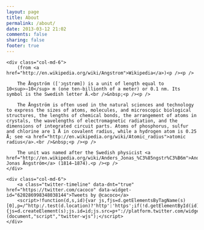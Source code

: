 ```yaml
---
layout: page
title: About
permalink: /about/
date: 2013-03-12 21:02
comments: false
sharing: false
footer: true
---
```


<div class="row">

	<div class="col-md-6">
		(from <a href="http://en.wikipedia.org/wiki/Angstrom">Wikipedia</a>)<p /><p />

		The Ångström ([ˈɔŋstrøm]) is a unit of length equal to 10<sup>−10</sup> m (one ten-billionth of a meter) or 0.1 nm. Its symbol is the Swedish letter Å.<br />&nbsp;<p /><p />

		The Ångström is often used in the natural sciences and technology to express the sizes of atoms, molecules, and microscopic biological structures, the lengths of chemical bonds, the arrangement of atoms in crystals, the wavelengths of electromagnetic radiation, and the dimensions of integrated circuit parts. Atoms of phosphorus, sulfur and chlorine are 1 Å in covalent radius, while a hydrogen atom is 0.25 Å; see <a href="http://en.wikipedia.org/wiki/Atomic_radius">atomic radius</a>.<br />&nbsp;<p /><p />

		The unit was named after the Swedish physicist <a href="http://en.wikipedia.org/wiki/Anders_Jonas_%C3%85ngstr%C3%B6m">Anders Jonas Ångström</a> (1814–1874).<p /><p />
	</div>

	<div class="col-md-6">
		<a class="twitter-timeline" data-dnt="true" href="https://twitter.com/cacoco" data-widget-id="620286998348038144">Tweets by @cacoco</a>
		<script>!function(d,s,id){var js,fjs=d.getElementsByTagName(s)[0],p=/^http:/.test(d.location)?'http':'https';if(!d.getElementById(id)){js=d.createElement(s);js.id=id;js.src=p+"://platform.twitter.com/widgets.js";fjs.parentNode.insertBefore(js,fjs);}}(document,"script","twitter-wjs");</script>
	</div>

</div>
<div id="push"></div>
<div id="push"></div>
<div id="push"></div>
<div id="push"></div>
<div id="push"></div>
<div id="push"></div>
<div id="push"></div>
<div id="push"></div>
<div id="push"></div>
<div id="push"></div>

